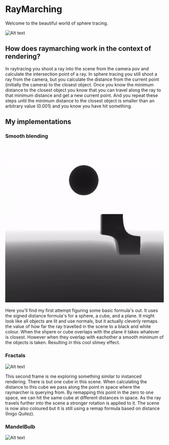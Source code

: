 # RayMarching

Welcome to the beautiful world of sphere tracing.

![Alt text](Readme/FractalsSmooth.gif)

## How does raymarching work in the context of rendering?

In raytracing you shoot a ray into the scene from the camera pov and calculate the intersection point of a ray. In sphere tracing you still shoot a ray from the camera, but you calculate the distance from the current point (initially the camera) to the closest object. Once you know the minimum distance to the closest object you know that you can travel along the ray to that minimum distance and get a new current point. And you repeat these steps until the minimum distance to the closest object is smaller than an arbitrary value (0.001) and you know you have hit something.

## My implementations

### Smooth blending

![Alt text](Readme/CubeSphereSmooth.gif)

Here you'll find my first attempt figuring some basic formula's out. It uses the signed distance formula's for a sphere, a cube, and a plane.
It might look like all objects are lit and use normals, but it actually cleverly remaps the value of how far the ray travelled in the scene to a black and white colour.
When the shpere or cube overlaps with the plane it takes whatever is closest. However when they overlap with eachother a smooth minimum of the objects is taken. Resulting in this cool slimey effect.

### Fractals

![Alt text](Readme/FractalsRotation.gif)

This second frame is me exploring something similar to instanced rendering. There is but one cube in this scene.
When calculating the distance to this cube we pass along the point in space where the raymarcher is querying from. By remapping this point in the zero to one space, we can hit the same cube at different distances in space.
As the ray travels further into the scene a stronger rotation is applied to it.
The scene is now also coloured but it is still using a remap formula based on distance (Inigo Quilez).

### MandelBulb

![Alt text](Readme/MandelBulb.gif)
